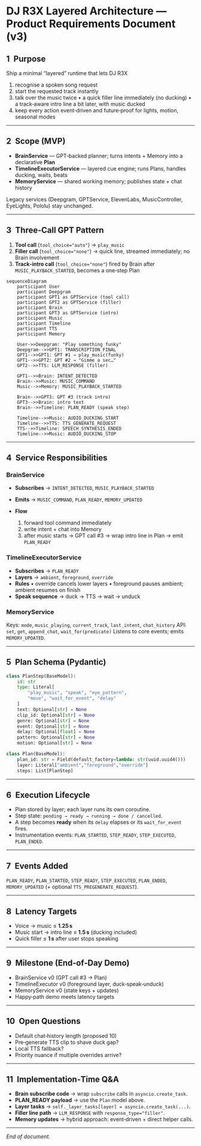 # DJ R3X Layered Architecture — Product Requirements Document (v3)

## 1 Purpose

Ship a minimal “layered” runtime that lets DJ R3X

1. recognise a spoken song request
2. start the requested track instantly
3. talk over the music twice
   • a quick filler line immediately (no ducking)
   • a track‑aware intro line a bit later, with music ducked
4. keep every action event‑driven and future‑proof for lights, motion, seasonal modes

---

## 2 Scope (MVP)

* **BrainService** — GPT‑backed planner; turns intents + Memory into a declarative **Plan**
* **TimelineExecutorService** — layered cue engine; runs Plans, handles ducking, waits, beats
* **MemoryService** — shared working memory; publishes state + chat history

Legacy services (Deepgram, GPTService, ElevenLabs, MusicController, EyeLights, Pololu) stay unchanged.

---

## 3 Three‑Call GPT Pattern

1. **Tool call** (`tool_choice="auto"`) → `play_music`
2. **Filler call** (`tool_choice="none"`) → quick line, streamed immediately; no Brain involvement
3. **Track‑intro call** (`tool_choice="none"`) fired by Brain after `MUSIC_PLAYBACK_STARTED`, becomes a one‑step Plan

```mermaid
sequenceDiagram
    participant User
    participant Deepgram
    participant GPT1 as GPTService (tool call)
    participant GPT2 as GPTService (filler)
    participant Brain
    participant GPT3 as GPTService (intro)
    participant Music
    participant Timeline
    participant TTS
    participant Memory

    User->>Deepgram: "Play something funky"
    Deepgram-->>GPT1: TRANSCRIPTION_FINAL
    GPT1-->>GPT1: GPT #1 → play_music(funky)
    GPT1-->>GPT2: GPT #2 → "Gimme a sec…"
    GPT2-->>TTS: LLM_RESPONSE (filler)

    GPT1-->>Brain: INTENT_DETECTED
    Brain-->>Music: MUSIC_COMMAND
    Music-->>Memory: MUSIC_PLAYBACK_STARTED

    Brain-->>GPT3: GPT #3 (track intro)
    GPT3-->>Brain: intro text
    Brain-->>Timeline: PLAN_READY (speak step)

    Timeline-->>Music: AUDIO_DUCKING_START
    Timeline-->>TTS: TTS_GENERATE_REQUEST
    TTS-->>Timeline: SPEECH_SYNTHESIS_ENDED
    Timeline-->>Music: AUDIO_DUCKING_STOP
```

---

## 4 Service Responsibilities

### BrainService

* **Subscribes** → `INTENT_DETECTED`, `MUSIC_PLAYBACK_STARTED`
* **Emits** → `MUSIC_COMMAND`, `PLAN_READY`, `MEMORY_UPDATED`
* **Flow**

  1. forward tool command immediately
  2. write intent + chat into Memory
  3. after music starts → GPT call #3 → wrap intro line in Plan → emit `PLAN_READY`

### TimelineExecutorService

* **Subscribes** → `PLAN_READY`
* **Layers** → `ambient`, `foreground`, `override`
* **Rules**
  • override cancels lower layers
  • foreground pauses ambient; ambient resumes on finish
* **Speak sequence** → duck → TTS → wait → unduck

### MemoryService

Keys: `mode`, `music_playing`, `current_track`, `last_intent`, `chat_history`
API: `set`, `get`, `append_chat`, `wait_for(predicate)`
Listens to core events; emits `MEMORY_UPDATED`.

---

## 5 Plan Schema (Pydantic)

```python
class PlanStep(BaseModel):
    id: str
    type: Literal[
        "play_music", "speak", "eye_pattern",
        "move", "wait_for_event", "delay"
    ]
    text: Optional[str] = None
    clip_id: Optional[str] = None
    genre: Optional[str] = None
    event: Optional[str] = None
    delay: Optional[float] = None
    pattern: Optional[str] = None
    motion: Optional[str] = None

class Plan(BaseModel):
    plan_id: str = Field(default_factory=lambda: str(uuid.uuid4()))
    layer: Literal["ambient","foreground","override"]
    steps: List[PlanStep]
```

---

## 6 Execution Lifecycle

* Plan stored by layer; each layer runs its own coroutine.
* Step state: `pending → ready → running → done / cancelled`.
* A step becomes **ready** when its `delay` elapses or its `wait_for_event` fires.
* Instrumentation events: `PLAN_STARTED`, `STEP_READY`, `STEP_EXECUTED`, `PLAN_ENDED`.

---

## 7 Events Added

`PLAN_READY`, `PLAN_STARTED`, `STEP_READY`, `STEP_EXECUTED`, `PLAN_ENDED`, `MEMORY_UPDATED` (+ optional `TTS_PREGENERATE_REQUEST`).

---

## 8 Latency Targets

* Voice → music ≤ **1.25 s**
* Music start → intro line ≤ **1.5 s** (ducking included)
* Quick filler ≤ **1 s** after user stops speaking

---

## 9 Milestone (End‑of‑Day Demo)

* BrainService v0 (GPT call #3 → Plan)
* TimelineExecutor v0 (foreground layer, duck‑speak‑unduck)
* MemoryService v0 (state keys + updates)
* Happy‑path demo meets latency targets

---

## 10 Open Questions

* Default chat‑history length (proposed 10)
* Pre‑generate TTS clip to shave duck gap?
* Local TTS fallback?
* Priority nuance if multiple overrides arrive?

---

## 11 Implementation‑Time Q\&A

* **Brain subscribe code** → wrap `subscribe` calls in `asyncio.create_task`.
* **PLAN\_READY payload** → use the `Plan` model above.
* **Layer tasks** → `self._layer_tasks[layer] = asyncio.create_task(...)`.
* **Filler line path** → `LLM_RESPONSE` with `response_type="filler"`.
* **Memory updates** → hybrid approach: event‑driven + direct helper calls.

---

*End of document.*
